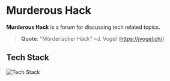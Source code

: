 # Murderous Hack

**Murderous Hack** is a forum for discussing tech related topics.

> **Quote**: "Mörderischer Häck" ~J. Vogel (https://jvogel.ch/)

## Tech Stack

![Tech Stack](https://skillicons.dev/icons?i=ts,react,postgres,bun,vite)
